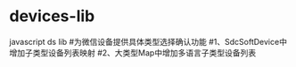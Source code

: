 # devices-lib
javascript ds lib
#为微信设备提供具体类型选择确认功能
#1、SdcSoftDevice中增加子类型设备列表映射
#2、大类型Map中增加多语言子类型设备列表
